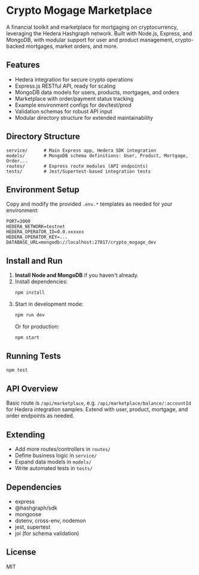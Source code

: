# Crypto Mogage Marketplace

A financial toolkit and marketplace for mortgaging on cryptocurrency, leveraging the Hedera Hashgraph network. Built with Node.js, Express, and MongoDB, with modular support for user and product management, crypto-backed mortgages, market orders, and more.

## Features
- Hedera integration for secure crypto operations
- Express.js RESTful API, ready for scaling
- MongoDB data models for users, products, mortgages, and orders
- Marketplace with order/payment status tracking
- Example environment configs for dev/test/prod
- Validation schemas for robust API input
- Modular directory structure for extended maintainability

## Directory Structure
```
service/      # Main Express app, Hedera SDK integration
models/       # MongoDB schema definitions: User, Product, Mortgage, Order...
routes/       # Express route modules (API endpoints)
tests/        # Jest/Supertest-based integration tests
```

## Environment Setup
Copy and modify the provided `.env.*` templates as needed for your environment:
```
PORT=3000
HEDERA_NETWORK=testnet
HEDERA_OPERATOR_ID=0.0.xxxxxx
HEDERA_OPERATOR_KEY=...
DATABASE_URL=mongodb://localhost:27017/crypto_mogage_dev
```

## Install and Run
1. **Install Node and MongoDB** if you haven't already.
2. Install dependencies:
   ```bash
   npm install
   ```
3. Start in development mode:
   ```bash
   npm run dev
   ```
   Or for production:
   ```bash
   npm start
   ```

## Running Tests
```bash
npm test
```

## API Overview
Basic route is `/api/marketplace`, e.g. `/api/marketplace/balance/:accountId` for Hedera integration samples. Extend with user, product, mortgage, and order endpoints as needed.

## Extending
- Add more routes/controllers in `routes/`
- Define business logic in `service/`
- Expand data models in `models/`
- Write automated tests in `tests/`

## Dependencies
- express
- @hashgraph/sdk
- mongoose
- dotenv, cross-env, nodemon
- jest, supertest
- joi (for schema validation)

## License
MIT

